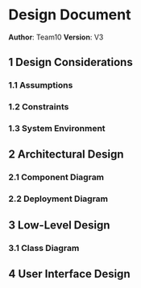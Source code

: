 # Design Document

**Author**: Team10
**Version**: V3

## 1 Design Considerations

### 1.1 Assumptions


### 1.2 Constraints


### 1.3 System Environment


## 2 Architectural Design

### 2.1 Component Diagram
### 2.2 Deployment Diagram


## 3 Low-Level Design

### 3.1 Class Diagram





## 4 User Interface Design
